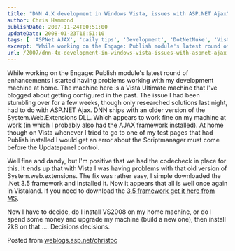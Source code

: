 ```yaml
---
title: "DNN 4.X development in Windows Vista, issues with ASP.NET Ajax"
author: Chris Hammond
publishDate: 2007-11-24T00:51:00
updateDate: 2008-01-23T16:51:10
tags: [ 'ASPNet AJAX', 'daily tips', 'Development', 'DotNetNuke', 'Vista' ]
excerpt: "While working on the Engage: Publish module's latest round of enhancements I started having problems working with my development machine at home. The machine here is a Vista Ultimate machine that I've blogged about getting configured in the past. The issue I had been stumbling over for a few weeks, though only researched solutions last night, had to do with ASP.NET Ajax. DNN ships with an older version of the System.Web.Extensions DLL. Which appears to work fine on my machine at work (in which I probably also had the AJAX framework installed). At home though on Vista whenever I tried to go to one of my test pages that had Publish installed I would get an error about the Scriptmanager must come before the Updatepanel control. Well fine and dandy, but I'm positive that we had the codecheck in place for this. It ends up that with Vista I was having problems with that old version of System.web.extensions. The fix was rather easy, I simple downloaded the .Net 3.5 framework and installed it. Now it appears that all is well once again in Vistaland. If you need to download the 3.5 framework get it here from MS. Now I have to decide, do I install VS2008 on my home machine, or do I spend some money and upgrade my machine (build a new one), then install 2k8 on that..... Decisions decisions. Posted from..."
url: /2007/dnn-4x-development-in-windows-vista-issues-with-aspnet-ajax  # Use the generated URL with year
---
```

<P mce_keep="true">While working on the Engage: Publish module's latest round of enhancements I started having problems working with my development machine at home. The machine here is a Vista Ultimate machine that I've blogged about getting configured in the past. The issue I had been stumbling over for a few weeks, though only researched solutions last night, had to do with ASP.NET Ajax. DNN ships with an older version of the System.Web.Extensions DLL. Which appears to work fine on my machine at work (in which I probably also had the AJAX framework installed). At home though on Vista whenever I tried to go to one of my test pages that had Publish installed I would get an error about the Scriptmanager must come before the Updatepanel control.</P> <P mce_keep="true">Well fine and dandy, but I'm positive that we had the codecheck in place for this. It ends up that with Vista I was having problems with that old version of System.web.extensions. The fix was rather easy, I simple downloaded the .Net 3.5 framework and installed it. Now it appears that all is well once again in Vistaland. If you need to download the <A class="" href="https://www.microsoft.com/downloads/details.aspx?FamilyId=333325FD-AE52-4E35-B531-508D977D32A6&amp;displaylang=en" target=_blank mce_href="https://www.microsoft.com/downloads/details.aspx?FamilyId=333325FD-AE52-4E35-B531-508D977D32A6&amp;displaylang=en">3.5 framework get it here from MS</A>.</P> <P mce_keep="true">Now I have to decide, do I install VS2008 on my home machine, or do I spend some money and upgrade my machine (build a new one), then install 2k8 on that..... Decisions decisions.</P> Posted from <A href="https://weblogs.asp.net/christoc/">weblogs.asp.net/christoc</a>
